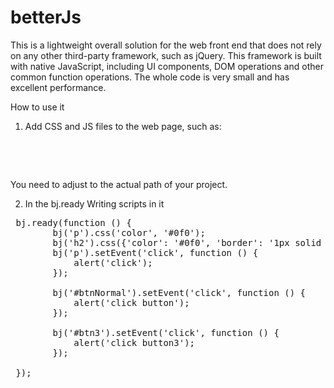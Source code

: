 # betterJs
This is a lightweight overall solution for the web front end that does not rely on any other third-party framework, such as jQuery. This framework is built with native JavaScript, including UI components, DOM operations and other common function operations. The whole code is very small and has excellent performance.

How to use it

1. Add CSS and JS files to the web page, such as:
<pre>
<link rel="stylesheet" href="../../css/betterJs.css"></link> 
<script type="text/javascript" src="../../betterJs.js"></script>
</pre>

You need to adjust to the actual path of your project.

2. In the bj.ready Writing scripts in it
<pre>
 bj.ready(function () {
        bj('p').css('color', '#0f0');
        bj('h2').css({'color': '#0f0', 'border': '1px solid #00f'});
        bj('p').setEvent('click', function () {
            alert('click');
        });

        bj('#btnNormal').setEvent('click', function () {
            alert('click button');
        });

        bj('#btn3').setEvent('click', function () {
            alert('click button3');
        });

 });
</pre>

